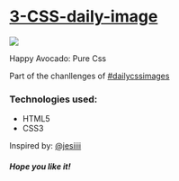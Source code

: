 <h1><a href="https://elena-in-code.github.io/3-CSS-daily-image/"><strong>3-CSS-daily-image</strong></a></h1>
 <img src="https://user-images.githubusercontent.com/30567608/29404809-56d29796-833c-11e7-80ba-c2791b656e9a.PNG">
 <p>Happy Avocado: Pure Css</p>
 <p>Part of the chanllenges of <a href="https://twitter.com/hashtag/dailycssimages?src=hash" target="_blank"> #dailycssimages </a></p>
 
 <h3>Technologies used: </h3>
 <ul>
 	<li>HTML5</li>
 	<li>CSS3</li>
 </ul>
  
  <p>Inspired by:  <a href="https://www.instagram.com/jesiiii/"> @jesiiii </a> </p>
 <h5>Hope you like it!</h5>

